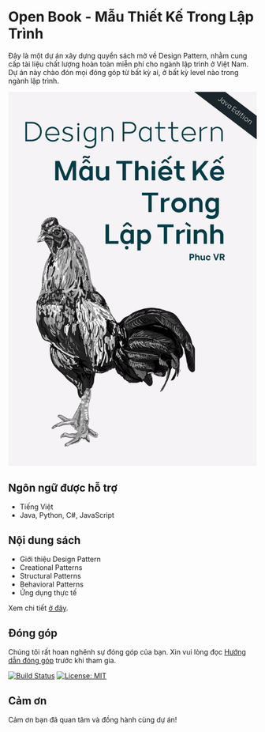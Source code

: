 # Open Book - Mẫu Thiết Kế Trong Lập Trình

Đây là một dự án xây dựng quyển sách mở về Design Pattern, nhằm cung cấp tài liệu chất lượng hoàn toàn miễn phí cho ngành lập trình ở Việt Nam. Dự án này chào đón mọi đóng góp từ bất kỳ ai, ở bất kỳ level nào trong ngành lập trình.

<div align="center">
  <img src="docs/images/OpenBookImage.png"/>
</div>

## Ngôn ngữ được hỗ trợ

- Tiếng Việt
- Java, Python, C#, JavaScript

## Nội dung sách

- Giới thiệu Design Pattern
- Creational Patterns
- Structural Patterns
- Behavioral Patterns
- Ứng dụng thực tế

Xem chi tiết [ở đây](SUMMARY.md).

## Đóng góp

Chúng tôi rất hoan nghênh sự đóng góp của bạn. Xin vui lòng đọc [Hướng dẫn đóng góp](CONTRIBUTING.md) trước khi tham gia.

[![Build Status](https://travis-ci.org/nguyenphuc22/Design-Patterns.svg?branch=main)](https://travis-ci.org/nguyenphuc22/Design-Patterns) [![License: MIT](https://img.shields.io/badge/License-MIT-yellow.svg)](LICENSE.md)

## Cảm ơn

Cảm ơn bạn đã quan tâm và đồng hành cùng dự án!